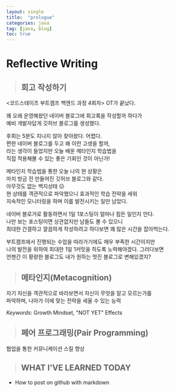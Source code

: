 ```yaml
---
layout: single
title:  "prologue"
categories: java
tag: [java, blog]
toc: true
---
```



# Reflective Writing
>## 회고 작성하기


<코드스테이츠 부트캠프 백엔드 과정 4회차> OT가 끝났다.


꽤 오래 운영해왔던 네이버 블로그에 회고록을 작성할까 하다가  
예비 개발자답게 깃허브 블로그를 생성했다.


후회는 5분도 지나지 않아 찾아왔다. 어렵다.  
편한 네이버 블로그를 두고 왜 이런 고생을 할까,  
라는 생각이 들었지만 오늘 배운 메타인지 학습법을  
직접 적용해볼 수 있는 좋은 기회인 것이 아닌가!


메타인지 학습법을 통한 오늘 나의 현 상황은  
마치 방금 전 만들어진 깃허브 블로그와 같다.  
아무것도 없는 백지상태 ☹️  
현 상태를 객관적으로 파악했으니 효과적인 학습 전략을 세워  
지속적인 모니터링을 하며 이를 발전시키는 일만 남았다.  
  
  
네이버 블로거로 활동하면서 1일 1포스팅이 얼마나 힘든 일인지 안다.  
나만 보는 포스팅이면 상관없지만 남들도 볼 수 있으니   
최대한 간결하고 깔끔하게 작성하려고 하다보면 꽤 많은 시간을 잡아먹는다.  
  
부트캠프에서 진행되는 수업을 따라가기에도 매우 부족한 시간이지만  
나의 발전을 위하여 최대한 1일 1커밋을 하도록 노력해야겠다. 그러다보면  
언젠간 이 황량한 블로그도 내가 원하는 멋진 블로그로 변해있겠지?



>## 메타인지(Metacognition)

자기 자신을 객관적으로 바라보면서 자신이 무엇을 알고 모르는가를  
파악하며, 나아가 이에 맞는 전략을 세울 수 있는 능력

*Keywords*: Growth Mindset, "NOT YET" Effects

>## 페어 프로그래밍(Pair Programming)

협업을 통한 커뮤니케이션 스킬 향상


>## WHAT I'VE LEARNED TODAY

- How to post on github with markdown
